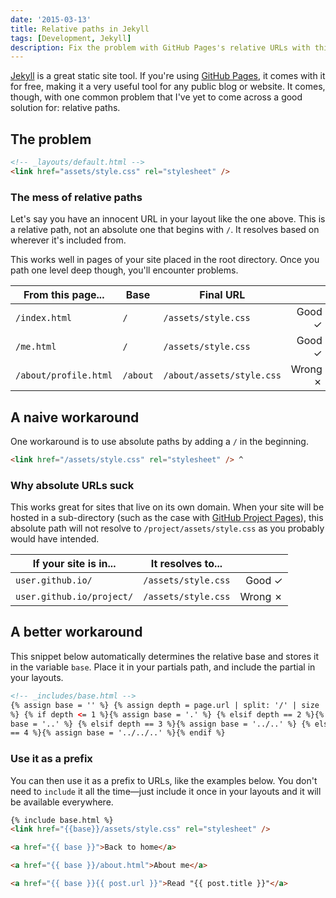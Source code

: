 ```yaml
---
date: '2015-03-13'
title: Relative paths in Jekyll
tags: [Development, Jekyll]
description: Fix the problem with GitHub Pages's relative URLs with this snippet.
---
```


[Jekyll] is a great static site tool. If you're using [GitHub Pages][gh-pages], it comes with it for free, making it a very useful tool for any public blog or website. It comes, though, with one common problem that I've yet to come across a good solution for: relative paths.

<next-block title="Why are relative paths a problem?"></next-block>

## The problem

```html
<!-- _layouts/default.html -->
<link href="assets/style.css" rel="stylesheet" />
```

### The mess of relative paths

Let's say you have an innocent URL in your layout like the one above. This is a relative path, not an absolute one that begins with `/`. It resolves based on wherever it's included from.

This works well in pages of your site placed in the root directory. Once you path one level deep though, you'll encounter problems.

| From this page...     | Base     | Final URL                 |         |
| --------------------- | -------- | ------------------------- | ------: |
| `/index.html`         | `/`      | `/assets/style.css`       |  Good ✓ |
| `/me.html`            | `/`      | `/assets/style.css`       |  Good ✓ |
| `/about/profile.html` | `/about` | `/about/assets/style.css` | Wrong ✗ |

<next-block title="How do we usually work around them?"></next-block>

## A naive workaround

One workaround is to use absolute paths by adding a `/` in the beginning.

```html
<link href="/assets/style.css" rel="stylesheet" /> ^
```

### Why absolute URLs suck

This works great for sites that live on its own domain. When your site will be hosted in a sub-directory (such as the case with [GitHub Project Pages][gh-pages]), this absolute path will not resolve to `/project/assets/style.css` as you probably would have intended.

| If your site is in...     | It resolves to...   |         |
| ------------------------- | ------------------- | ------: |
| `user.github.io/`         | `/assets/style.css` |  Good ✓ |
| `user.github.io/project/` | `/assets/style.css` | Wrong ✗ |

<next-block title="Let's look at a better workaround."></next-block>

## A better workaround

This snippet below automatically determines the relative base and stores it in the variable `base`. Place it in your partials path, and include the partial in your layouts.

```html
<!-- _includes/base.html -->
{% assign base = '' %} {% assign depth = page.url | split: '/' | size | minus: 1
%} {% if depth <= 1 %}{% assign base = '.' %} {% elsif depth == 2 %}{% assign
base = '..' %} {% elsif depth == 3 %}{% assign base = '../..' %} {% elsif depth
== 4 %}{% assign base = '../../..' %}{% endif %}
```

### Use it as a prefix

You can then use it as a prefix to URLs, like the examples below. You don't need to `include` it all the time—just include it once in your layouts and it will be available everywhere.

```html
{% include base.html %}
<link href="{{base}}/assets/style.css" rel="stylesheet" />
```

```html
<a href="{{ base }}">Back to home</a>
```

```html
<a href="{{ base }}/about.html">About me</a>
```

```html
<a href="{{ base }}{{ post.url }}">Read "{{ post.title }}"</a>
```

[jekyll]: http://jekyllrb.com/
[gh-pages]: http://pages.github.com/
